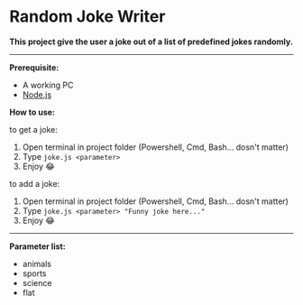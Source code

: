 # Random Joke Writer

**This project give the user a joke out of a list of predefined jokes randomly.**

---

**Prerequisite:**

- A working PC
- [Node.js](https://nodejs.org/en/download)

**How to use:**

to get a joke:

1. Open terminal in project folder (Powershell, Cmd, Bash... dosn't matter)
2. Type `joke.js <parameter>`
3. Enjoy 😂

to add a joke:

1. Open terminal in project folder (Powershell, Cmd, Bash... dosn't matter)
2. Type `joke.js <parameter> "Funny joke here..."`
3. Enjoy 😂

---

**Parameter list:**

- animals
- sports
- science
- flat

